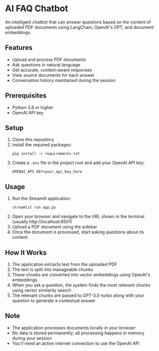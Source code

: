 # AI FAQ Chatbot

An intelligent chatbot that can answer questions based on the content of uploaded PDF documents using LangChain, OpenAI's GPT, and document embeddings.

## Features

- Upload and process PDF documents
- Ask questions in natural language
- Get accurate, context-aware responses
- View source documents for each answer
- Conversation history maintained during the session

## Prerequisites

- Python 3.8 or higher
- OpenAI API key

## Setup

1. Clone this repository
2. Install the required packages:
   ```
   pip install -r requirements.txt
   ```
3. Create a `.env` file in the project root and add your OpenAI API key:
   ```
   OPENAI_API_KEY=your_api_key_here
   ```

## Usage

1. Run the Streamlit application:
   ```
   streamlit run app.py
   ```
2. Open your browser and navigate to the URL shown in the terminal (usually http://localhost:8501)
3. Upload a PDF document using the sidebar
4. Once the document is processed, start asking questions about its content

## How It Works

1. The application extracts text from the uploaded PDF
2. The text is split into manageable chunks
3. These chunks are converted into vector embeddings using OpenAI's embeddings
4. When you ask a question, the system finds the most relevant chunks using vector similarity search
5. The relevant chunks are passed to GPT-3.5-turbo along with your question to generate a contextual answer

## Note

- The application processes documents locally in your browser
- No data is stored permanently; all processing happens in memory during your session
- You'll need an active internet connection to use the OpenAI API
